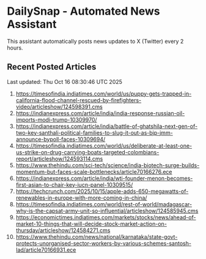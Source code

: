 # DailySnap - Automated News Assistant

This assistant automatically posts news updates to X (Twitter) every 2 hours.

## Recent Posted Articles

Last updated: Thu Oct 16 08:30:46 UTC 2025

1. https://timesofindia.indiatimes.com/world/us/puppy-gets-trapped-in-california-flood-channel-rescued-by-firefighters-video/articleshow/124598391.cms
2. https://indianexpress.com/article/india/india-response-russian-oil-imports-modi-trump-10309970/
3. https://indianexpress.com/article/india/battle-of-ghatshila-next-gen-of-two-key-santhali-political-families-to-slug-it-out-as-bjp-jmm-announce-bypoll-faces-10309694/
4. https://timesofindia.indiatimes.com/world/us/deliberate-at-least-one-us-strike-on-drug-carrying-boats-targeted-colombians-report/articleshow/124593114.cms
5. https://www.thehindu.com/sci-tech/science/india-biotech-surge-builds-momentum-but-faces-scale-bottlenecks/article70166276.ece
6. https://indianexpress.com/article/india/wti-founder-menon-becomes-first-asian-to-chair-key-iucn-panel-10309515/
7. https://techcrunch.com/2025/10/15/apple-adds-650-megawatts-of-renewables-in-europe-with-more-coming-in-china/
8. https://timesofindia.indiatimes.com/world/rest-of-world/madagascar-why-is-the-capsat-army-unit-so-influential/articleshow/124585945.cms
9. https://economictimes.indiatimes.com/markets/stocks/news/ahead-of-market-10-things-that-will-decide-stock-market-action-on-thursday/articleshow/124584271.cms
10. https://www.thehindu.com/news/national/karnataka/state-govt-protects-unorganised-sector-workers-by-various-schemes-santosh-lad/article70166931.ece
